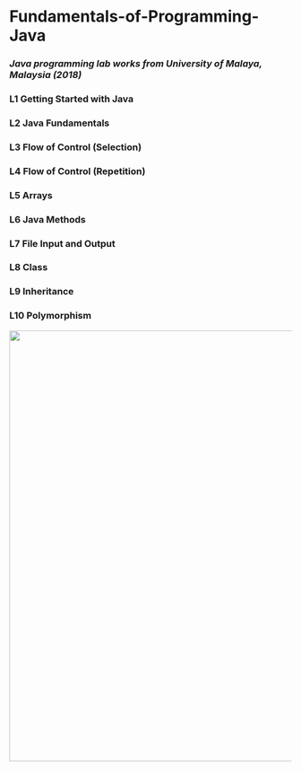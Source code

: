 # Fundamentals-of-Programming-Java
### *Java programming lab works from University of Malaya, Malaysia (2018)*

### L1 Getting Started with Java

### L2 Java Fundamentals

### L3 Flow of Control (Selection)

### L4 Flow of Control (Repetition)

### L5 Arrays

### L6 Java Methods

### L7 File Input and Output

### L8 Class

### L9 Inheritance

### L10 Polymorphism

<p align="center">
  <img width="768" height="768" src="https://diylogodesigns.com/wp-content/uploads/2017/07/java-logo-vector-768x768.png">
</p>
